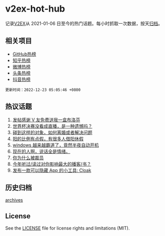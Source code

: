 # v2ex-hot-hub

 记录[V2EX](https://www.v2ex.com/)从 2021-01-06 日至今的热门话题。每小时抓取一次数据，按天[归档](archives)。
 
 ## 相关项目

- [GitHub热榜](https://github.com/snaildev/github-hot-hub)
- [知乎热榜](https://github.com/snaildev/zhihu-hot-hub)
- [微博热榜](https://github.com/snaildev/weibo-hot-hub)
- [头条热榜](https://github.com/snaildev/toutiao-hot-hub)
- [抖音热榜](https://github.com/snaildev/douyin-hot-hub)


 `更新时间：2022-12-23 05:05:46 +0800`

## 热议话题

1. [发帖感谢 V 友免费送我一盒布洛芬](https://www.v2ex.com/t/904082)
1. [世界杯决赛没看成直播，是一种遗憾吗？](https://www.v2ex.com/t/904053)
1. [碰到这样的对象，如何离婚或者解决问题](https://www.v2ex.com/t/904157)
1. [阳的比例有点假，有很多人借阳休假](https://www.v2ex.com/t/904124)
1. [windows 越来越霸道了，竟然半夜自动开机](https://www.v2ex.com/t/904068)
1. [现在的人啊，说话全是情绪。](https://www.v2ex.com/t/904130)
1. [你为什么被裁员](https://www.v2ex.com/t/904066)
1. [今年听过/读过对你影响最大的播客/书？](https://www.v2ex.com/t/904057)
1. [发布一款可以隐藏 App 的小工具: Cloak](https://www.v2ex.com/t/904132)

## 历史归档

[archives](archives)

## License

See the [LICENSE](LICENSE) file for license rights and limitations (MIT).
